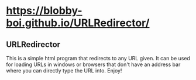 # https://blobby-boi.github.io/URLRedirector/
## URLRedirector
This is a simple html program that redirects to any URL given. 
It can be used for loading URLs in windows or browsers that don't have an address bar where you can directly type the URL into.
Enjoy!
